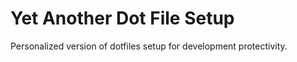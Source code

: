 # Yet Another Dot File Setup


Personalized version of dotfiles setup for development protectivity. 





